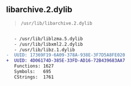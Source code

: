 ## libarchive.2.dylib

> `/usr/lib/libarchive.2.dylib`

```diff

   - /usr/lib/liblzma.5.dylib
   - /usr/lib/libxml2.2.dylib
   - /usr/lib/libz.1.dylib
-  UUID: 17369F19-6A09-378A-938E-3F7D5A8FE020
+  UUID: 4D06174D-385E-33FD-AD16-72B439683AA7
   Functions: 1627
   Symbols:   695
   CStrings:  1761

```
